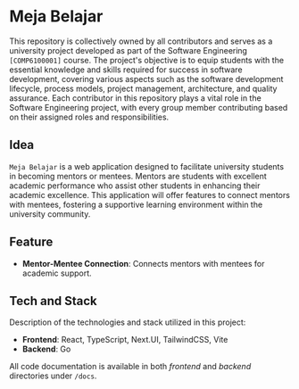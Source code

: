 # Meja Belajar

This repository is collectively owned by all contributors and serves as a university project developed as part of the Software Engineering `[COMP6100001]` course. The project's objective is to equip students with the essential knowledge and skills required for success in software development, covering various aspects such as the software development lifecycle, process models, project management, architecture, and quality assurance. Each contributor in this repository plays a vital role in the Software Engineering project, with every group member contributing based on their assigned roles and responsibilities.

## Idea 
`Meja Belajar` is a web application designed to facilitate university students in becoming mentors or mentees. Mentors are students with excellent academic performance who assist other students in enhancing their academic excellence. This application will offer features to connect mentors with mentees, fostering a supportive learning environment within the university community.

## Feature
- **Mentor-Mentee Connection**: Connects mentors with mentees for academic support.

## Tech and Stack
Description of the technologies and stack utilized in this project:
- **Frontend**: React, TypeScript, Next.UI, TailwindCSS, Vite
- **Backend**: Go

All code documentation is available in both *frontend* and *backend* directories under `/docs`.